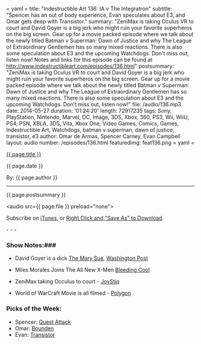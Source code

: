 = yaml =
title: "Indestructible Art 136: IA v The Integratron"
subtitle: "Spencer has an out of body experience, Evan speculates about E3, and Omar gets deep with Transistor."
summary: "ZeniMax is taking Oculus VR to court and David Goyer is a big jerk who might ruin your favorite superheros on the big screen. Gear up for a movie packed episode where we talk about the newly titled Batman v Superman: Dawn of Justice and why The League of Extraordinary Gentlemen has so many mixed reactions. There is also some speculation about E3 and the upcoming Watchdogs. Don't miss out, listen now! Notes and links for this episode can be found at http://www.indestructibleart.com/episodes/136.html"
postsummary: "ZeniMax is taking Oculus VR to court and David Goyer is a big jerk who might ruin your favorite superheros on the big screen. Gear up for a movie packed episode where we talk about the newly titled Batman v Superman: Dawn of Justice and why The League of Extraordinary Gentlemen has so many mixed reactions. There is also some speculation about E3 and the upcoming Watchdogs. Don't miss out, listen now!"
file: /audio/136.mp3
date: 2014-05-27
duration: '01:24:20'
length: 72917235
tags: Sony, PlayStation, Nintendo, Marvel, DC, Image, 3DS, Xbox, 360, PS3, Wii, WiiU, PS4, PSN, XBLA, 3DS, Vita, Xbox One, Video Games, Comics, Games, Indestructible Art, Watchdogs, batman v superman, dawn of justice, transistor, e3
author: Omar de Armas, Spencer Carney, Evan Campbell
layout: audio
number: /episodes/136.html
featuredimg: feat136.png
= yaml =

<a href="{{ page.url }}" class='postTitleLink'><p class='postTitle'>{{ page.title }}</p></a>
<p class='postPublished'>{{ page.date }}</p>
<p class='postAuthor'>By: {{ page.author }}</p>
<hr>

<p class='podcastSummary'>{{ page.postsummary }}</p>

<audio src={{ page.file }} preload="none"></audio>
<p class='subLinks'>Subscribe on <a href='http://bit.ly/iapodcast'>iTunes</a>, or <a href={{ page.file }}>Right Click and "Save As" to Download</a>.</p>
- - -

### Show Notes:###
* David Goyer is a dick [The Mary Sue](http://www.themarysue.com/david-goyer-calls-she-hulk-sex-fantasy/),
[Washington Post](http://www.washingtonpost.com/news/comic-riffs/wp/2014/05/21/she-hulk-co-creator-stan-lee-weighs-in-on-david-goyer-debate-only-a-nut-would-even-think-of-that/)

* Miles Morales Joins The All New X-Men [Bleeding Cool](http://www.bleedingcool.com/2014/05/24/miles-morales-to-join-the-all-new-x-men/)

* ZeniMax taking Occulus to court - [JoyStiq](http://www.joystiq.com/2014/05/21/zenimax-is-taking-oculus-vr-to-court/#continued)

* World of WarCraft Movie is all filmed - [Polygon](http://www.polygon.com/2014/5/23/5746290/warcraft-movie-filming-complete)

### Picks of the Week: ###
* Spencer: [Quest Attack](https://storify.com/brandonnn/pendleton-ward-s-quest-attack)
* Omar: [Bounden](http://gameovenstudios.com/category/bounden/)
* Evan: [Transistor](http://www.giantbomb.com/videos/quick-look-transistor/2300-8899/)

